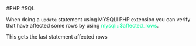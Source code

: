 #PHP #SQL 

When doing a `update` statement using MYSQLI PHP extension you can verify that have affected some rows by using <span style="color:MediumSpringGreen;">mysqli::$affected_rows</span>. 

This gets the last statement affected rows


